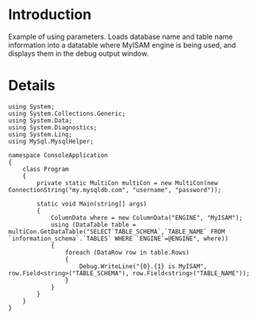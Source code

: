 # Introduction #

Example of using parameters. Loads database name and table name information into a datatable where MyISAM engine is being used, and displays them in the debug output window.


# Details #

```
using System;
using System.Collections.Generic;
using System.Data;
using System.Diagnostics;
using System.Linq;
using MySql.MysqlHelper;

namespace ConsoleApplication
{
    class Program
    {
        private static MultiCon multiCon = new MultiCon(new ConnectionString("my.mysqldb.com", "username", "password"));

        static void Main(string[] args)
        {
            ColumnData where = new ColumnData("ENGINE", "MyISAM");
            using (DataTable table = multiCon.GetDataTable("SELECT`TABLE_SCHEMA`,`TABLE_NAME` FROM `information_schema`.`TABLES` WHERE `ENGINE`=@ENGINE", where))
            {
                foreach (DataRow row in table.Rows)
                {
                    Debug.WriteLine("{0}.{1} is MyISAM", row.Field<string>("TABLE_SCHEMA"), row.Field<string>("TABLE_NAME"));
                }
            }
        }
    }
}

```